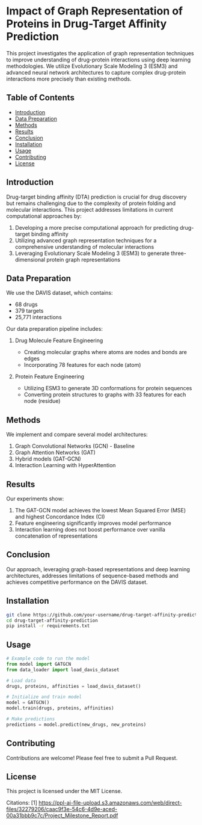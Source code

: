 # Impact of Graph Representation of Proteins in Drug-Target Affinity Prediction

This project investigates the application of graph representation techniques to improve understanding of drug-protein interactions using deep learning methodologies. We utilize Evolutionary Scale Modeling 3 (ESM3) and advanced neural network architectures to capture complex drug-protein interactions more precisely than existing methods.

## Table of Contents
- [Introduction](#introduction)
- [Data Preparation](#data-preparation)
- [Methods](#methods)
- [Results](#results)
- [Conclusion](#conclusion)
- [Installation](#installation)
- [Usage](#usage)
- [Contributing](#contributing)
- [License](#license)

## Introduction

Drug-target binding affinity (DTA) prediction is crucial for drug discovery but remains challenging due to the complexity of protein folding and molecular interactions. This project addresses limitations in current computational approaches by:

1. Developing a more precise computational approach for predicting drug-target binding affinity
2. Utilizing advanced graph representation techniques for a comprehensive understanding of molecular interactions
3. Leveraging Evolutionary Scale Modeling 3 (ESM3) to generate three-dimensional protein graph representations

## Data Preparation

We use the DAVIS dataset, which contains:
- 68 drugs
- 379 targets
- 25,771 interactions

Our data preparation pipeline includes:

1. Drug Molecule Feature Engineering
   - Creating molecular graphs where atoms are nodes and bonds are edges
   - Incorporating 78 features for each node (atom)

2. Protein Feature Engineering
   - Utilizing ESM3 to generate 3D conformations for protein sequences
   - Converting protein structures to graphs with 33 features for each node (residue)

## Methods

We implement and compare several model architectures:

1. Graph Convolutional Networks (GCN) - Baseline
2. Graph Attention Networks (GAT)
3. Hybrid models (GAT-GCN)
4. Interaction Learning with HyperAttention

## Results

Our experiments show:

1. The GAT-GCN model achieves the lowest Mean Squared Error (MSE) and highest Concordance Index (CI)
2. Feature engineering significantly improves model performance
3. Interaction learning does not boost performance over vanilla concatenation of representations

## Conclusion

Our approach, leveraging graph-based representations and deep learning architectures, addresses limitations of sequence-based methods and achieves competitive performance on the DAVIS dataset.

## Installation

```bash
git clone https://github.com/your-username/drug-target-affinity-prediction.git
cd drug-target-affinity-prediction
pip install -r requirements.txt
```

## Usage

```python
# Example code to run the model
from model import GATGCN
from data_loader import load_davis_dataset

# Load data
drugs, proteins, affinities = load_davis_dataset()

# Initialize and train model
model = GATGCN()
model.train(drugs, proteins, affinities)

# Make predictions
predictions = model.predict(new_drugs, new_proteins)
```

## Contributing

Contributions are welcome! Please feel free to submit a Pull Request.

## License

This project is licensed under the MIT License.

Citations:
[1] https://ppl-ai-file-upload.s3.amazonaws.com/web/direct-files/32279206/caac9f3e-54c6-4d9e-aced-00a31bbb9c7c/Project_Milestone_Report.pdf
